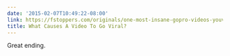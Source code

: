 ```yaml
---
date: '2015-02-07T10:49:22-08:00'
link: https://fstoppers.com/originals/one-most-insane-gopro-videos-youve-probably-ever-seen-and-why-its-gone-viral-55337
title: What Causes A Video To Go Viral?
---
```


Great ending.
